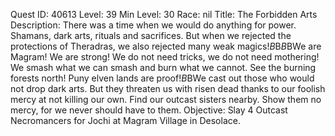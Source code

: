 Quest ID: 40613
Level: 39
Min Level: 30
Race: nil
Title: The Forbidden Arts
Description: There was a time when we would do anything for power. Shamans, dark arts, rituals and sacrifices. But when we rejected the protections of Theradras, we also rejected many weak magics!$B$B<She growls deeply.>$B$BWe are Magram! We are strong! We do not need tricks, we do not need mothering! We smash what we can smash and burn what we cannot. See the burning forests north! Puny elven lands are proof!$B$BWe cast out those who would not drop dark arts. But they threaten us with risen dead thanks to our foolish mercy at not killing our own. Find our outcast sisters nearby. Show them no mercy, for we never should have to them.
Objective: Slay 4 Outcast Necromancers for Jochi at Magram Village in Desolace.
